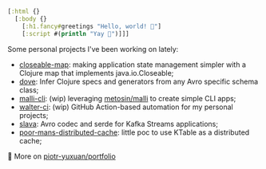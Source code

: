 ``` clj
[:html {}
  [:body {}
    [:h1.fancy#greetings "Hello, world! 🌅"]
    [:script #(println "Yay 🎉")]]]
```

Some personal projects I've been working on lately:

- [closeable-map](https://github.com/piotr-yuxuan/closeable-map): making application state management simpler with a Clojure map that implements java.io.Closeable;
- [dove](https://github.com/piotr-yuxuan/dove): Infer Clojure specs and generators from any Avro specific schema class;
- [malli-cli](https://github.com/piotr-yuxuan/malli-cli): (wip) leveraging [metosin/malli](https://github.com/metosin/malli) to create simple CLI apps;
- [walter-ci](https://github.com/piotr-yuxuan/walter-ci): (wip) GitHub Action-based automation for my personal projects;
- [slava](https://github.com/piotr-yuxuan/slava): Avro codec and serde for Kafka Streams applications;
- [poor-mans-distributed-cache](https://github.com/piotr-yuxuan/poor-mans-distributed-cache): little poc to use KTable as a distributed cache;

🔗 More on [piotr-yuxuan/portfolio](https://gist.github.com/piotr-yuxuan/4a71ca1dc3c98e8572901c88b031b932)
